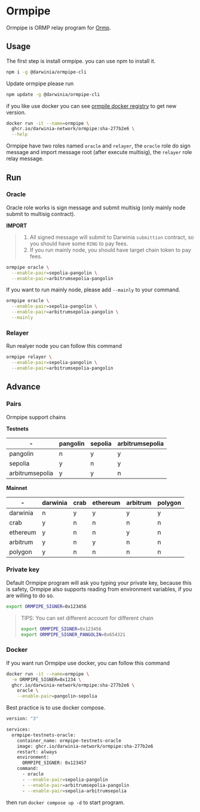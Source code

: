# Ormpipe

Ormpipe is ORMP relay program
for [Ormp](https://github.com/darwinia-network/ormp).

## Usage

The first step is install ormpipe. you can use npm to install it.

```bash
npm i -g @darwinia/ormpipe-cli
```

Update ormpipe please run

```bash
npm update -g @darwinia/ormpipe-cli
```

if you like use docker you can
see [ormpile docker registry](https://github.com/darwinia-network/ormpipe/pkgs/container/ormpipe)
to get new version.

```bash
docker run -it --name=ormpipe \
  ghcr.io/darwinia-network/ormpipe:sha-277b2e6 \
  --help
```

Ormpipe have two roles named `oracle` and `relayer`, the `oracle` role do sign
message and import message root (after execute multisig), the `relayer` role
relay message.

## Run

### Oracle

Oracle role works is sign message and submit multisig (only mainly node submit
to multisig contract).

**IMPORT**

> 1. All signed message will submit to Darwinia `submittion` contract, so you
     should have some `RING` to pay fees.
> 2. If you run mainly node, you should have target chain token to pay fees.

```bash
ormpipe oracle \
  --enable-pair=sepolia-pangolin \
  --enable-pair=arbitrumsepolia-pangolin
```

If you want to run mainly node, please add `--mainly` to your command.

```bash
ormpipe oracle \
  --enable-pair=sepolia-pangolin \
  --enable-pair=arbitrumsepolia-pangolin \
  --mainly
```

### Relayer

Run realyer node you can follow this command

```bash
ormpipe relayer \
  --enable-pair=sepolia-pangolin \
  --enable-pair=arbitrumsepolia-pangolin
```

## Advance

### Pairs

Ormpipe support chains

**Testnets**

| -               | pangolin | sepolia | arbitrumsepolia |
|-----------------|----------|---------|-----------------|
| pangolin        | n        | y       | y               |
| sepolia         | y        | n       | y               |
| arbitrumsepolia | y        | y       | n               |

**Mainnet**

| -        | darwinia | crab | ethereum | arbitrum | polygon |
|----------|----------|------|----------|----------|---------|
| darwinia | n        | y    | y        | y        | y       |
| crab     | y        | n    | n        | n        | n       |
| ethereum | y        | n    | n        | y        | n       |
| arbitrum | y        | n    | y        | n        | n       |
| polygon  | y        | n    | n        | n        | n       |

### Private key

Default Ormpipe program will ask you typing your private key, because this is
safety, Ormpipe also supports reading from environment variables, if you are
willing to do so.

```bash
export ORMPIPE_SIGNER=0x123456
```

> TIPS:
> You can set different account for different chain
> ```bash
> export ORMPIPE_SIGNER=0x123456
> export ORMPIPE_SIGNER_PANGOLIN=0x654321
> ```

### Docker

If you want run Ormpipe use docker, you can follow this command

```bash
docker run -it --name=ormpipe \
  -e ORMPIPE_SIGNER=0x1234 \
  ghcr.io/darwinia-network/ormpipe:sha-277b2e6 \
    oracle \
    --enable-pair=pangolin-sepolia
```

Best practice is to use docker compose.

```bash
version: "3"

services:
  ormpipe-testnets-oracle:
    container_name: ormpipe-testnets-oracle
    image: ghcr.io/darwinia-network/ormpipe:sha-277b2e6
    restart: always
    environment:
      ORMPIPE_SIGNER: 0x123457
    command:
      - oracle
      - --enable-pair=sepolia-pangolin
      - --enable-pair=arbitrumsepolia-pangolin
      - --enable-pair=sepolia-arbitrumsepolia
```

then run `docker compose up -d` to start program.

